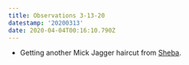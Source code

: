 ```yaml
---
title: Observations 3-13-20
datestamp: '20200313'
date: 2020-04-04T00:16:10.790Z
---
```

- Getting another Mick Jagger haircut from [Sheba](https://www.sparrowhair.com/).
